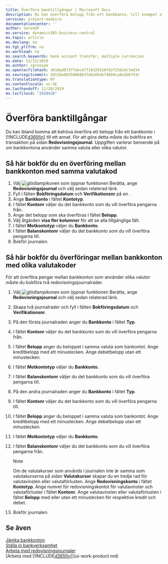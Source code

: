 ```yaml
---
title: Överföra banktillgångar | Microsoft Docs
description: Du kan överföra belopp från ett bankkonto, till exempel olika valutor genom att bokföra transaktionen i redovisningsjournalen.
services: project-madeira
documentationcenter: ''
author: SorenGP
ms.service: dynamics365-business-central
ms.topic: article
ms.devlang: na
ms.tgt_pltfrm: na
ms.workload: na
ms.search.keywords: bank account transfer, multiple currencies
ms.date: 12/13/2019
ms.author: sgroespe
ms.openlocfilehash: 3618ad87377ebc47f183292207d2f25dc6c3ed34
ms.sourcegitcommit: 3d128a00358668b3fdd105ebf4604ca4e2b6743c
ms.translationtype: HT
ms.contentlocale: sv-SE
ms.lasthandoff: 12/20/2019
ms.locfileid: "2910426"
---
```

# <a name="transfer-bank-funds"></a>Överföra banktillgångar
Du kan ibland komma att behöva överföra ett belopp från ett bankkonto i [!INCLUDE[d365fin](includes/d365fin_md.md)] till ett annat. För att göra detta måste du bokföra en transaktion på sidan **Redovisningsjournal**. Uppgiften varierar beroende på om bankkontona använder samma valuta eller olika valutor.

## <a name="to-post-a-transfer-between-bank-accounts-with-the-same-currency-code"></a>Så här bokför du en överföring mellan bankkonton med samma valutakod
1. Välj ![glödlampikonen som öppnar funktionen Berätta](media/ui-search/search_small.png "Berätta vad du vill göra"), ange **Redovisningsjournal** och välj sedan relaterad länk.
2. Fyll i fälten **Bokföringsdatum** och **Verifikationsnr** på en .
3. Ange **Bankkonto** i fältet **Kontotyp**.
4. I fältet **Kontonr** väljer du det bankkonto som du vill överföra pengarna från.
5. Ange det belopp som ska överföras i fältet **Belopp**.
6. Välj åtgärden **visa fler kolumner** för att se alla tillgängliga fält.
7. I fältet **Motkontotyp** väljer du **Bankkonto**.
8. I fältet **Balanskontonr** väljer du det bankkonto som du vill överföra pengarna till.
9. Bokför journalen.

## <a name="to-post-a-transfer-between-bank-accounts-with-different-currency-codes"></a>Så här bokför du överföringar mellan bankkonton med olika valutakoder
För att överföra pengar mellan bankkonton som använder olika valutor måste du bokföra två redovisningsjournalrader.

1. Välj ![glödlampikonen som öppnar funktionen Berätta](media/ui-search/search_small.png "Berätta vad du vill göra"), ange **Redovisningsjournal** och välj sedan relaterad länk.
2. Skapa två journalrader och fyll i fälten **Bokföringsdatum** och **Verifikationsnr**.
3. På den första journalraden anger du **Bankkonto** i fältet **Typ**.
4. I fältet **Kontonr** väljer du det bankkonto som du vill överföra pengarna från.
5. I fältet **Belopp** anger du beloppet i samma valuta som bankontot. Ange kreditbelopp med ett minustecken. Ange debetbelopp utan ett minustecken.
6. I fältet **Motkontotyp** väljer du **Bankkonto**.
7. I fältet **Balanskontonr** väljer du det bankkonto som du vill överföra pengarna till.
8. På den andra journalraden anger du **Bankkonto** i fältet **Typ**.
9. I fältet **Kontonr** väljer du det bankkonto som du vill överföra pengarna till.
10. I fältet **Belopp** anger du beloppet i samma valuta som bankontot. Ange kreditbelopp med ett minustecken. Ange debetbelopp utan ett minustecken.
11. I fältet **Motkontotyp** väljer du **Bankkonto**.  
12. I fältet **Balanskontonr** väljer du det bankkonto som du vill överföra pengarna från.

    > [!NOTE]  
    > Om de valutakurser som används i journalen inte är samma som valutakurserna på sidan **Valutakurser** skapar du en tredje rad för valutavinsten eller valutaförlusten. Ange **Redovisningskonto** i fältet **Kontotyp**. Ange numret för redovisningskontot för valutavinster och valutaförluster i fältet **Kontonr**. Ange valutavinsten eller valutaförlusten i fältet **Belopp** med eller utan ett minustecken för respektive kredit och debet.
13. Bokför journalen.

## <a name="see-also"></a>Se även
[Jämka bankkonton](bank-manage-bank-accounts.md)  
[Ställa in bankverksamhet](bank-setup-banking.md)  
[Arbeta med redovisningsjournaler](ui-work-general-journals.md)  
[Arbeta med [!INCLUDE[d365fin](includes/d365fin_md.md)]](ui-work-product.md)
